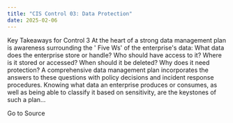 ```yaml
---
title: "CIS Control 03: Data Protection"
date: 2025-02-06
---
```


Key Takeaways for Control 3 At the heart of a strong data management plan is awareness surrounding the ' Five Ws' of the enterprise's data: What data does the enterprise store or handle? Who should have access to it? Where is it stored or accessed? When should it be deleted? Why does it need protection? A comprehensive data management plan incorporates the answers to these questions with policy decisions and incident response procedures. Knowing what data an enterprise produces or consumes, as well as being able to classify it based on sensitivity, are the keystones of such a plan...

Go to Source
